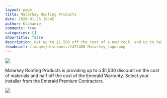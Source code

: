 ```yaml
---
layout: page
title: Malarkey Roofing Products
date: 2020-01-26 18:45
author: Klahanie
comments: true
categories: []
show-title: false
description: Get up to $1,500 off the cost of a new roof, and up to half off the cost of the Emerald warranty. 
thumbnail: /images/discounts/1471486-Malarkey_Logo.png
---
```

<img src="{{site.url}}images/discounts/1471486-Malarkey_Logo.png" class="img-fluid">

Malarkey Roofing Products is providing up to a $1,500 discount on the cost of materials and half off the cost of the Emerald Warranty. Select your installer from the Emerald Premium Contractors. 

<img src="{{site.url}}images/discounts/PROOF-noBLEEDS_Malarkey__HalfPageAd__HOA-Mag.png" class="img-fluid">

